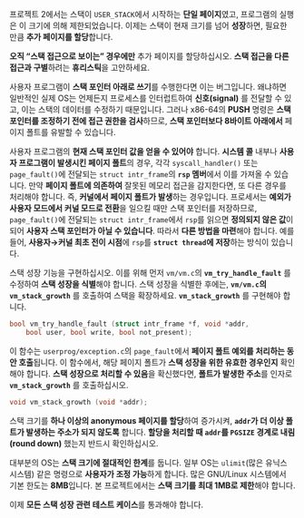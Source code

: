 프로젝트 2에서는 스택이 `USER_STACK`에서 시작하는 **단일 페이지**였고, 프로그램의 실행은 이 크기에 의해 제한되었습니다. 이제는 스택이 현재 크기를 넘어 **성장**하면, 필요한 만큼 **추가 페이지를 할당**합니다.

**오직 “스택 접근으로 보이는” 경우에만** 추가 페이지를 할당하십시오. **스택 접근을 다른 접근과 구별**하려는 **휴리스틱**을 고안하세요.

사용자 프로그램이 **스택 포인터 아래로 쓰기**를 수행한다면 이는 버그입니다. 왜냐하면 일반적인 실제 OS는 언제든지 프로세스를 인터럽트하여 **신호(signal)** 를 전달할 수 있고, 이는 스택의 데이터를 수정하기 때문입니다. 그러나 x86-64의 **PUSH** 명령은 **스택 포인터를 조정하기 전에 접근 권한을 검사**하므로, **스택 포인터보다 8바이트 아래에서** 페이지 폴트를 유발할 수 있습니다.

사용자 프로그램의 **현재 스택 포인터 값을 얻을 수 있어야** 합니다. **시스템 콜** 내부나 **사용자 프로그램이 발생시킨 페이지 폴트**의 경우, 각각 `syscall_handler()` 또는 `page_fault()`에 전달되는 `struct intr_frame`의 **`rsp` 멤버**에서 이를 가져올 수 있습니다. 만약 **페이지 폴트에 의존하여** 잘못된 메모리 접근을 감지한다면, 또 다른 경우를 처리해야 합니다. 즉, **커널에서 페이지 폴트가 발생**하는 경우입니다. 프로세서는 **예외가 사용자 모드에서 커널 모드로 전환**을 일으킬 때만 스택 포인터를 저장하므로, `page_fault()`에 전달되는 `struct intr_frame`에서 `rsp`를 읽으면 **정의되지 않은 값**이 되어 **사용자 스택 포인터가 아닐 수 있습니다**. 따라서 **다른 방법을 마련**해야 합니다. 예를 들어, **사용자→커널 최초 전이 시점**에 `rsp`를 **`struct thread`에 저장**하는 방식이 있습니다.

스택 성장 기능을 구현하십시오. 이를 위해 먼저 `vm/vm.c`의 **`vm_try_handle_fault`** 를 수정하여 **스택 성장을 식별**해야 합니다. 스택 성장을 식별한 후에는, **`vm/vm.c`의 `vm_stack_growth`** 를 호출하여 스택을 확장하세요. **`vm_stack_growth`** 를 구현해야 합니다.

```c
bool vm_try_handle_fault (struct intr_frame *f, void *addr,
    bool user, bool write, bool not_present);
```

이 함수는 `userprog/exception.c`의 `page_fault`에서 **페이지 폴트 예외를 처리하는 동안 호출**됩니다. 이 함수에서, 해당 페이지 폴트가 **스택 성장을 위한 유효한 경우인지** 확인해야 합니다. **스택 성장으로 처리할 수 있음**을 확신했다면, **폴트가 발생한 주소**를 인자로 **`vm_stack_growth`** 를 호출하십시오.

```c
void vm_stack_growth (void *addr);
```

스택 크기를 **하나 이상의 anonymous 페이지를 할당**하여 증가시켜, **`addr`가 더 이상 폴트가 발생하는 주소가 되지 않도록** 합니다. **할당을 처리할 때 `addr`를 `PGSIZE` 경계로 내림(round down)** 했는지 반드시 확인하십시오.

대부분의 OS는 **스택 크기에 절대적인 한계**를 둡니다. 일부 OS는 `ulimit`(많은 유닉스 시스템) 같은 명령으로 **사용자가 조정 가능**하게 합니다. 많은 GNU/Linux 시스템에서 기본 한도는 **8MB**입니다. 본 프로젝트에서는 **스택 크기를 최대 1MB로 제한**해야 합니다.

이제 **모든 스택 성장 관련 테스트 케이스**를 통과해야 합니다.